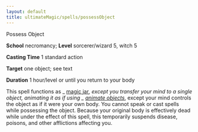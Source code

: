 ```yaml
---
layout: default
title: ultimateMagic/spells/possessObject
---
```

Possess Object

**School** necromancy; **Level** sorcerer/wizard 5, witch 5

**Casting Time** 1 standard action

**Target** one object; see text

**Duration** 1 hour/level or until you return to your body

This spell functions as _ [magic jar](spells/magicJar#_magic-jar)_, except you transfer your mind to a single object, animating it as if using _ [animate objects](spells/animateObjects#_animate-objects)_, except your mind controls the object as if it were your own body. You cannot speak or cast spells while possessing the object. Because your original body is effectively dead while under the effect of this spell, this temporarily suspends disease, poisons, and other afflictions affecting you.

